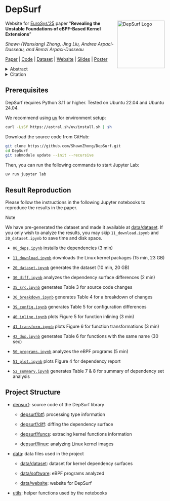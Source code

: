 DepSurf
===

<a href="https://depsurf.github.io">
<img src="https://depsurf.github.io/assets/logo-256.png" alt="DepSurf Logo" width="150" align="right">
</a>

Website for [EuroSys'25](https://dl.acm.org/doi/proceedings/10.1145/3689031) paper "**Revealing the Unstable Foundations of eBPF-Based Kernel Extensions**"

*Shawn (Wanxiang) Zhong, Jing Liu, Andrea Arpaci-Dusseau, and Remzi Arpaci-Dusseau*

[Paper](https://depsurf.github.io/assets/paper.pdf) |
[Code](https://github.com/ShawnZhong/DepSurf) | 
[Dataset](https://github.com/ShawnZhong/DepSurf-dataset) | 
[Website](https://depsurf.github.io/) |
[Slides](https://depsurf.github.io/assets/slides.pdf) | 
[Poster](https://depsurf.github.io/assets/poster.pdf)

<details>
<summary>
Abstract
</summary>
eBPF programs significantly enhance kernel capabilities, but encounter substantial compatibility challenges due to their deep integration with unstable kernel internals. We introduce DepSurf, a tool that identifies dependency mismatches between eBPF programs and kernel images. Our analysis of 25 kernel images spanning 8 years reveals that dependency mismatches are pervasive, stemming from kernel source code evolution, diverse configuration options, and intricate compilation processes. We apply DepSurf to 53 real-world eBPF programs, and find that 83% are impacted by dependency mismatches, underscoring the urgent need for systematic dependency analysis. By identifying these mismatches, DepSurf enables a more robust development and maintenance process for eBPF programs, enhancing their reliability across a wide range of kernels.
</details>
<details>
<summary>
Citation
</summary>

```
@inproceedings{10.1145/3689031.3717497,
  author    = {Zhong, Shawn Wanxiang and Liu, Jing and Arpaci-Dusseau, Andrea and Arpaci-Dusseau, Remzi},
  title     = {Revealing the Unstable Foundations of eBPF-Based Kernel Extensions},
  year      = {2025},
  isbn      = {9798400711961},
  publisher = {Association for Computing Machinery},
  address   = {New York, NY, USA},
  url       = {https://doi.org/10.1145/3689031.3717497},
  doi       = {10.1145/3689031.3717497},
  abstract  = {eBPF programs significantly enhance kernel capabilities, but encounter substantial compatibility challenges due to their deep integration with unstable kernel internals. We introduce DepSurf, a tool that identifies dependency mismatches between eBPF programs and kernel images. Our analysis of 25 kernel images spanning 8 years reveals that dependency mismatches are pervasive, stemming from kernel source code evolution, diverse configuration options, and intricate compilation processes. We apply DepSurf to 53 real-world eBPF programs, and find that 83\% are impacted by dependency mismatches, underscoring the urgent need for systematic dependency analysis. By identifying these mismatches, DepSurf enables a more robust development and maintenance process for eBPF programs, enhancing their reliability across a wide range of kernels.},
  booktitle = {Proceedings of the Twentieth European Conference on Computer Systems},
  pages     = {21–41},
  numpages  = {21},
  location  = {Rotterdam, Netherlands},
  series    = {EuroSys '25}
}
```

</details>

## Prerequisites

DepSurf requires Python 3.11 or higher. Tested on Ubuntu 22.04 and Ubuntu 24.04.

We recommend using [uv](https://astral.sh/uv/) for environment setup: 

```sh
curl -LsSf https://astral.sh/uv/install.sh | sh
```

Download the source code from GitHub:

```sh
git clone https://github.com/ShawnZhong/DepSurf.git
cd DepSurf
git submodule update --init --recursive
```

Then, you can run the following commands to start Jupyter Lab:

```sh
uv run jupyter lab
```

## Result Reproduction

Please follow the instructions in the following Jupyter notebooks to reproduce the results in the paper. 

> [!NOTE]
> We have pre-generated the dataset and made it available at [data/dataset](https://github.com/ShawnZhong/DepSurf-dataset). If you only wish to analyze the results, you may skip `11_download.ipynb` and `20_dataset.ipynb` to save time and disk space.

- [`00_deps.ipynb`](./00_deps.ipynb) installs the dependencies (3 min)

- [`11_download.ipynb`](./11_download.ipynb) downloads the Linux kernel packages (15 min, 23 GB)

- [`20_dataset.ipynb`](./20_dataset.ipynb) generates the dataset (10 min, 20 GB)

- [`30_diff.ipynb`](./30_diff.ipynb) analyzes the dependency surface differences (2 min)

- [`35_src.ipynb`](./35_src.ipynb) generates Table 3 for source code changes

- [`36_breakdown.ipynb`](./36_breakdown.ipynb) generates Table 4 for a breakdown of changes

- [`39_config.ipynb`](./39_config.ipynb) generates Table 5 for configuration differences

- [`40_inline.ipynb`](./40_inline.ipynb) plots Figure 5 for function inlining (3 min)

- [`41_transform.ipynb`](./41_transform.ipynb) plots Figure 6 for function transformations (3 min)

- [`42_dup.ipynb`](./42_dup.ipynb) generates Table 6 for functions with the same name (30 sec)

- [`50_programs.ipynb`](./50_programs.ipynb) analyzes the eBPF programs (5 min)

- [`51_plot.ipynb`](./51_plot.ipynb) plots Figure 4 for dependency report

- [`52_summary.ipynb`](./52_summary.ipynb) generates Table 7 & 8 for summary of dependency set analysis


## Project Structure

- [depsurf](./depsurf): source code of the DepSurf library

    - [depsurf/btf](./depsurf/btf): processing type information

    - [depsurf/diff](./depsurf/diff): diffing the dependency surface

    - [depsurf/funcs](./depsurf/funcs): extracing kernel functions information

    - [depsurf/linux](./depsurf/linux): analyzing Linux kernel images

- [data](./data): data files used in the project

    - [data/dataset](https://github.com/ShawnZhong/DepSurf-dataset): dataset for kernel dependency surfaces

    - [data/software](./data/software): eBPF programs analyzed

    - [data/website](https://github.com/DepSurf/depsurf.github.io): website for DepSurf

- [utils](./utils): helper functions used by the notebooks
